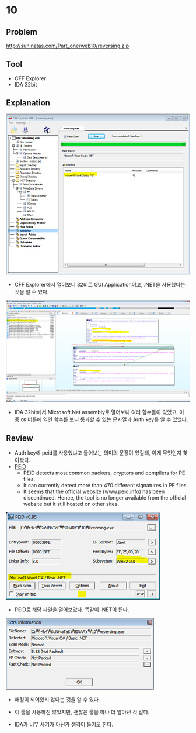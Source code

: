 # 10

## Problem
http://suninatas.com/Part_one/web10/reversing.zip

## Tool
* CFF Explorer
* IDA 32bit

## Explanation
![](./1.PNG?raw=true)
* CFF Explorer에서 열어보니 32비트 GUI Application이고, .NET을 사용했다는 것을 알 수 있다.

![](./2.PNG?raw=true)
* IDA 32bit에서 Microsoft.Net assembly로 열어보니 여러 함수들이 있었고, 이 중 `OK` 버튼에 엮인 함수를 보니 통과할 수 있는 문자열과 Auth key를 알 수 있었다.

## Review
* Auth key에 peid를 사용했냐고 물어보는 의미의 문장이 있길래, 이게 무엇인지 찾아봤다.
* [PEiD](https://www.aldeid.com/wiki/PEiD)
	- PEiD detects most common packers, cryptors and compilers for PE files.
	- It can currently detect more than 470 different signatures in PE files.
	- It seems that the official website (www.peid.info) has been discontinued. Hence, the tool is no longer available from the official website but it still hosted on other sites.
	
![](./3.PNG?raw=true)
* PEiD로 해당 파일을 열어보았다. 똑같이 .NET이 뜬다.

![](./4.PNG?raw=true)
* 패킹이 되어있지 않다는 것을 알 수 있다.

* 이 툴을 사용하진 않았지만, 괜찮은 툴을 하나 더 알아낸 것 같다.
* IDA가 너무 사기가 아닌가 생각이 들기도 한다.
